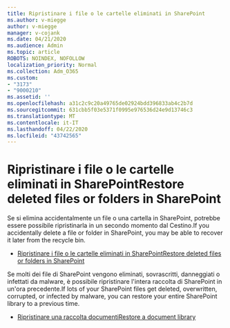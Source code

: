 ```yaml
---
title: Ripristinare i file o le cartelle eliminati in SharePoint
ms.author: v-miegge
author: v-miegge
manager: v-cojank
ms.date: 04/21/2020
ms.audience: Admin
ms.topic: article
ROBOTS: NOINDEX, NOFOLLOW
localization_priority: Normal
ms.collection: Adm_O365
ms.custom:
- "3173"
- "9000210"
ms.assetid: ''
ms.openlocfilehash: a31c2c9c20a49765de02924bdd396833ab4c2b7d
ms.sourcegitcommit: 631cbb5f03e5371f0995e976536d24e9d13746c3
ms.translationtype: MT
ms.contentlocale: it-IT
ms.lasthandoff: 04/22/2020
ms.locfileid: "43742565"
---
```

# <a name="restore-deleted-files-or-folders-in-sharepoint"></a><span data-ttu-id="7e020-102">Ripristinare i file o le cartelle eliminati in SharePoint</span><span class="sxs-lookup"><span data-stu-id="7e020-102">Restore deleted files or folders in SharePoint</span></span>

<span data-ttu-id="7e020-103">Se si elimina accidentalmente un file o una cartella in SharePoint, potrebbe essere possibile ripristinarla in un secondo momento dal Cestino.</span><span class="sxs-lookup"><span data-stu-id="7e020-103">If you accidentally delete a file or folder in SharePoint, you may be able to recover it later from the recycle bin.</span></span>

* [<span data-ttu-id="7e020-104">Ripristinare i file o le cartelle eliminati in SharePoint</span><span class="sxs-lookup"><span data-stu-id="7e020-104">Restore deleted files or folders in SharePoint</span></span>](https://support.office.com/article/restore-deleted-items-from-the-site-collection-recycle-bin-5fa924ee-16d7-487b-9a0a-021b9062d14b)

<span data-ttu-id="7e020-105">Se molti dei file di SharePoint vengono eliminati, sovrascritti, danneggiati o infettati da malware, è possibile ripristinare l'intera raccolta di SharePoint in un'ora precedente.</span><span class="sxs-lookup"><span data-stu-id="7e020-105">If lots of your SharePoint files get deleted, overwritten, corrupted, or infected by malware, you can restore your entire SharePoint library to a previous time.</span></span>

* [<span data-ttu-id="7e020-106">Ripristinare una raccolta documenti</span><span class="sxs-lookup"><span data-stu-id="7e020-106">Restore a document library</span></span>](https://support.office.com/article/restore-a-document-library-317791c3-8bd0-4dfd-8254-3ca90883d39a)